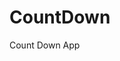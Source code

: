 # CountDown
 Count Down App
     
          
                                                    
                                                             
                                             
                                 
                       
            
      
       
 
